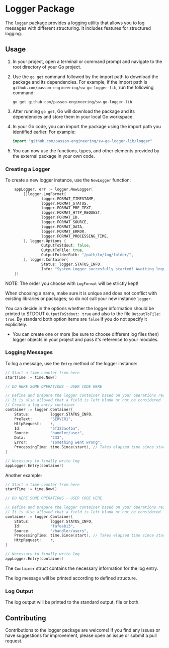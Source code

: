 # Logger Package
The `logger` package provides a logging utility that allows you to log messages with different structuring. It includes features for structured logging.
## Usage

1. In your project, open a terminal or command prompt and navigate to the root directory of your Go project.

2. Use the `go get` command followed by the import path to download the package and its dependencies. For example, if the import path is `github.com/passon-engineering/sw-go-logger-lib`, run the following command:
   ```
   go get github.com/passon-engineering/sw-go-logger-lib
   ```

3. After running `go get`, Go will download the package and its dependencies and store them in your local Go workspace.

4. In your Go code, you can import the package using the import path you identified earlier. For example:
   ```go
   import "github.com/passon-engineering/sw-go-logger-lib/logger"
   ```

5. You can now use the functions, types, and other elements provided by the external package in your own code.

### Creating a Logger
To create a new logger instance, use the `NewLogger` function:

```go
	appLogger, err := logger.NewLogger(
		[]logger.LogFormat{
				logger.FORMAT_TIMESTAMP, 
				logger.FORMAT_STATUS, 
				logger.FORMAT_PRE_TEXT, 
				logger.FORMAT_HTTP_REQUEST, 
				logger.FORMAT_ID, 
				logger.FORMAT_SOURCE, 
				logger.FORMAT_DATA, 
				logger.FORMAT_ERROR, 
				logger.FORMAT_PROCESSING_TIME,
		}, logger.Options {
				OutputToStdout: false,
				OutputToFile: true,
				OutputFolderPath: "/path/to/log/folder/",
		}, logger.Container{
				Status: logger.STATUS_INFO,
				Info: "System Logger succesfully started! Awaiting logger tasks...",
	})
```

NOTE: The order you choose with `LogFormat` will be strictly kept!

When choosing a name, make sure it is unique and does not conflict with existing libraries or packages; so do not call your new instance `logger`.

You can decide in the options whether the logger information should be printed to STDOUT `OutputToStdout: true` and also to the file `OutputToFile: true`. By standard both option items are `false` if you do not specify it explicitely. 

* You can create one or more (be sure to choose different log files then) logger objects in your project and pass it's reference to your modules. 

### Logging Messages
To log a message, use the `Entry` method of the logger instance:

```go
// Start a time counter from here
startTime := time.Now()

// DO HERE SOME OPERATIONS - USER CODE HERE

// Define and prepare the logger container based on your operations result 
// It is also allowed that a field is left blank or not be considered
// Create a log entry container
container := logger.Container{
    Status:         logger.STATUS_INFO,
    PreText:        "SERVER1",
    HttpRequest:    r,
    Id:             "5f322ac4ba",
    Source:         "handler/user",
    Data:           "233",	
    Error:          "something went wrong",
    ProcessingTime: time.Since(start), // Takes elapsed time since start Time
}

// Necessary to finally write log
appLogger.Entry(container)
```

Another example:

```go
// Start a time counter from here
startTime := time.Now()

// DO HERE SOME OPERATIONS - USER CODE HERE

// Define and prepare the logger container based on your operations result 
// It is also allowed that a field is left blank or not be considered
container := logger.Container{
    Status:         logger.STATUS_INFO,
    Id:             "fafeeb13",
    Source:         "/handler/users",
    ProcessingTime: time.Since(start), // Takes elapsed time since start Time
    HttpRequest:    r,
}

// Necessary to finally write log
appLogger.Entry(container)
```

The `Container` struct contains the necessary information for the log entry.

The log message will be printed according to defined structure.

### Log Output
The log output will be printed to the standard output, file or both. 
## Contributing
Contributions to the logger package are welcome! If you find any issues or have suggestions for improvement, please open an issue or submit a pull request.